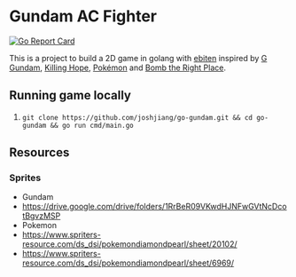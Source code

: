 # Gundam AC Fighter

[![Go Report Card](https://goreportcard.com/badge/github.com/joshjiang/go-gundam)](https://goreportcard.com/report/github.com/joshjiang/go-gundam)

This is a project to build a 2D game in golang with [ebiten](https://github.com/hajimehoshi/ebiten) inspired by [G Gundam](https://en.wikipedia.org/wiki/Mobile_Fighter_G_Gundam), [Killing Hope](https://en.wikipedia.org/wiki/Killing_Hope), [Pokémon](https://en.wikipedia.org/wiki/Pok%C3%A9mon_(video_game_series)) and [Bomb the Right Place](https://everydayarcade.com/games/bomb-the-right-place).

## Running game locally
1. ```git clone https://github.com/joshjiang/go-gundam.git && cd go-gundam && go run cmd/main.go```

## Resources

### Sprites 
 - Gundam 
  - https://drive.google.com/drive/folders/1RrBeR09VKwdHJNFwGVtNcDcotBgvzMSP
 - Pokemon
  - https://www.spriters-resource.com/ds_dsi/pokemondiamondpearl/sheet/20102/ 
  - https://www.spriters-resource.com/ds_dsi/pokemondiamondpearl/sheet/6969/
 
